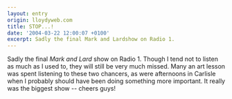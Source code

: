 ```yaml
---
layout: entry
origin: lloydyweb.com
title: STOP...!
date: '2004-03-22 12:00:07 +0100'
excerpt: Sadly the final Mark and Lardshow on Radio 1.
---
```

Sadly the final <cite>Mark and Lard</cite> show on Radio 1. Though I tend not to listen as much as I used to, they will still be very much missed. Many an art lesson was spent listening to these two chancers, as were afternoons in Carlisle when I probably should have been doing something more important. It really was the biggest show -- cheers guys!